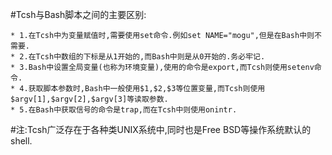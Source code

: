 #Tcsh与Bash脚本之间的主要区别:
    
    * 1.在Tcsh中为变量赋值时,需要使用set命令.例如set NAME="mogu",但是在Bash中则不需要.   
    * 2.在Tcsh中数组的下标是从1开始的,而Bash中则是从0开始的.务必牢记.     
    * 3.Bash中设置全局变量(也称为环境变量),使用的命令是export,而Tcsh则使用setenv命令.      
    * 4.获取脚本参数时,Bash中一般使用$1,$2,$3等位置变量,而Tcsh则使用$argv[1],$argv[2],$argv[3]等读取参数.     
    * 5.在Bash中获取信号的命令是trap,而在Tcsh中则使用onintr.    
#注:Tcsh广泛存在于各种类UNIX系统中,同时也是Free BSD等操作系统默认的shell.    
